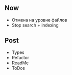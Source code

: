 ## Now

* Отмена на уровне файлов
* Stop search + indexing

## Post

* Types
* Refactor
* ReadMe
* ToDos
